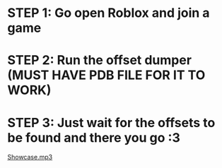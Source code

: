 # STEP 1: Go open Roblox and join a game
# STEP 2: Run the offset dumper (MUST HAVE PDB FILE FOR IT TO WORK)
# STEP 3: Just wait for the offsets to be found and there you go :3

[Showcase.mp3](https://github.com/user-attachments/files/22711328/Showcase.mp3)
